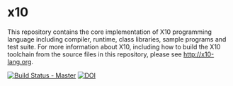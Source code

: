 # x10

This repository contains the core implementation of X10 programming
language including compiler, runtime, class libraries, sample programs
and test suite.  For more information about X10, including how to
build the X10 toolchain from the source files in this repository,
please see http://x10-lang.org.

[![Build Status - Master](https://travis-ci.org/x10-lang/x10.svg?branch=master)](https://travis-ci.org/x10-lang/x10)
[![DOI](https://zenodo.org/badge/21876/x10-lang/x10.svg)](https://zenodo.org/badge/latestdoi/21876/x10-lang/x10)
